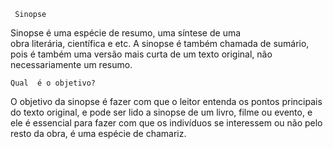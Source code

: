      Sinopse
Sinopse é uma espécie de resumo, uma síntese de uma obra literária, científica e etc. A sinopse é também chamada de sumário, pois é também uma versão mais curta de um texto original, não necessariamente um resumo.
    
    Qual  é o objetivo?
   O objetivo da sinopse é fazer com que o leitor entenda os pontos principais do texto original, e pode ser lido a sinopse de um livro, filme ou evento, e ele é essencial para fazer com que os indivíduos se interessem ou não pelo resto da obra, é uma espécie de chamariz.

